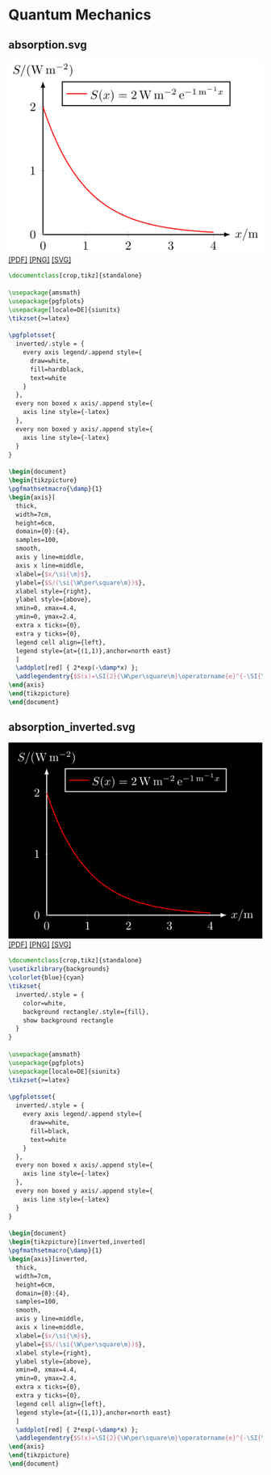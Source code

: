 # Quantum Mechanics
## absorption.svg
[![absorption.svg](quantum/absorption/absorption.svg "absorption.svg")](quantum/absorption/absorption.svg) [[PDF]](quantum/absorption/absorption.pdf) [[PNG]](quantum/absorption/absorption.png) [[SVG]](quantum/absorption/absorption.svg)
~~~.tex
\documentclass[crop,tikz]{standalone}

\usepackage{amsmath}
\usepackage{pgfplots}
\usepackage[locale=DE]{siunitx}
\tikzset{>=latex}

\pgfplotsset{
  inverted/.style = {
    every axis legend/.append style={
      draw=white,
      fill=hardblack,
      text=white
    }
  },
  every non boxed x axis/.append style={
    axis line style={-latex}
  },
  every non boxed y axis/.append style={
    axis line style={-latex}
  }
}

\begin{document}
\begin{tikzpicture}
\pgfmathsetmacro{\damp}{1}
\begin{axis}[
  thick,
  width=7cm,
  height=6cm,
  domain={0}:{4},
  samples=100,
  smooth,
  axis y line=middle,
  axis x line=middle,
  xlabel={$x/\si{\m}$},
  ylabel={$S/(\si{\W\per\square\m})$},
  xlabel style={right},
  ylabel style={above},
  xmin=0, xmax=4.4,
  ymin=0, ymax=2.4,
  extra x ticks={0},
  extra y ticks={0},
  legend cell align={left},
  legend style={at={(1,1)},anchor=north east}
  ]
  \addplot[red] { 2*exp(-\damp*x) };
  \addlegendentry{$S(x)=\SI{2}{\W\per\square\m}\operatorname{e}^{-\SI{\damp}{\per\m} x}$};
\end{axis}
\end{tikzpicture}
\end{document}
~~~
## absorption_inverted.svg
[![absorption_inverted.svg](quantum/absorption/absorption_inverted.svg "absorption_inverted.svg")](quantum/absorption/absorption_inverted.svg) [[PDF]](quantum/absorption/absorption_inverted.pdf) [[PNG]](quantum/absorption/absorption_inverted.png) [[SVG]](quantum/absorption/absorption_inverted.svg)
~~~.tex
\documentclass[crop,tikz]{standalone}
\usetikzlibrary{backgrounds}
\colorlet{blue}{cyan}
\tikzset{
  inverted/.style = {
    color=white,
    background rectangle/.style={fill},
    show background rectangle
  }
}

\usepackage{amsmath}
\usepackage{pgfplots}
\usepackage[locale=DE]{siunitx}
\tikzset{>=latex}

\pgfplotsset{
  inverted/.style = {
    every axis legend/.append style={
      draw=white,
      fill=black,
      text=white
    }
  },
  every non boxed x axis/.append style={
    axis line style={-latex}
  },
  every non boxed y axis/.append style={
    axis line style={-latex}
  }
}

\begin{document}
\begin{tikzpicture}[inverted,inverted]
\pgfmathsetmacro{\damp}{1}
\begin{axis}[inverted,
  thick,
  width=7cm,
  height=6cm,
  domain={0}:{4},
  samples=100,
  smooth,
  axis y line=middle,
  axis x line=middle,
  xlabel={$x/\si{\m}$},
  ylabel={$S/(\si{\W\per\square\m})$},
  xlabel style={right},
  ylabel style={above},
  xmin=0, xmax=4.4,
  ymin=0, ymax=2.4,
  extra x ticks={0},
  extra y ticks={0},
  legend cell align={left},
  legend style={at={(1,1)},anchor=north east}
  ]
  \addplot[red] { 2*exp(-\damp*x) };
  \addlegendentry{$S(x)=\SI{2}{\W\per\square\m}\operatorname{e}^{-\SI{\damp}{\per\m} x}$};
\end{axis}
\end{tikzpicture}
\end{document}
~~~
